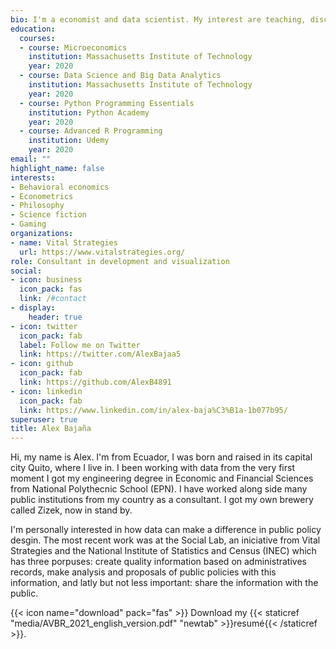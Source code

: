 ```yaml
---
bio: I'm a economist and data scientist. My interest are teaching, discover and learn about the world we live in. Sci-fi and overthinking are my passions. 
education:
  courses:
  - course: Microeconomics
    institution: Massachusetts Institute of Technology
    year: 2020
  - course: Data Science and Big Data Analytics
    institution: Massachusetts Institute of Technology
    year: 2020
  - course: Python Programming Essentials
    institution: Python Academy
    year: 2020
  - course: Advanced R Programming 
    institution: Udemy
    year: 2020
email: ""
highlight_name: false
interests:
- Behavioral economics
- Econometrics
- Philosophy
- Science fiction
- Gaming
organizations:
- name: Vital Strategies
  url: https://www.vitalstrategies.org/
role: Consultant in development and visualization
social:
- icon: business
  icon_pack: fas
  link: /#contact
- display:
    header: true
- icon: twitter
  icon_pack: fab
  label: Follow me on Twitter
  link: https://twitter.com/AlexBajaa5
- icon: github
  icon_pack: fab
  link: https://github.com/AlexB4891
- icon: linkedin
  icon_pack: fab
  link: https://www.linkedin.com/in/alex-baja%C3%B1a-1b077b95/
superuser: true
title: Alex Bajaña
---
```


Hi, my name is Alex. I'm from Ecuador, I was born and raised in its capital city Quito, where I live in. I been working with data from the very first moment I got my engineering degree in Economic and Financial Sciences from National Polythecnic School (EPN). I have worked along side many public institutions from my country as a consultant. I got my own brewery called Zizek, now in stand by. 

I'm personally interested in how data can make a difference in public policy desgin. The most recent work was at the Social Lab, an iniciative from Vital Strategies and the National Institute of Statistics and Census (INEC) which has three porpuses: create quality information based on administratives records, make analysis and proposals of public policies with this information, and latly but not less important: share the information with the public.

{{< icon name="download" pack="fas" >}} Download my {{< staticref "media/AVBR_2021_english_version.pdf" "newtab" >}}resumé{{< /staticref >}}.
